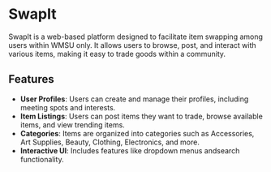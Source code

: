 # SwapIt

SwapIt is a web-based platform designed to facilitate item swapping among users within WMSU only. It allows users to browse, post, and interact with various items, making it easy to trade goods within a community.

## Features

- **User Profiles**: Users can create and manage their profiles, including meeting spots and interests.
- **Item Listings**: Users can post items they want to trade, browse available items, and view trending items.
- **Categories**: Items are organized into categories such as Accessories, Art Supplies, Beauty, Clothing, Electronics, and more.
- **Interactive UI**: Includes features like dropdown menus andsearch functionality.


